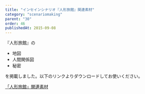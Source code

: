```yaml
---
title: "インセインシナリオ『人形旅館』関連素材"
category: "scenariomaking"
parent: "30"
order: 46
publishedAt: 2015-09-08
---
```


『人形旅館』の

- 地図
- 人間関係図
- 秘密

を掲載しました。以下のリンクよりダウンロードしてお使いください。

[「人形旅館」関連素材](http://trpg-labo.com/rpg/insane/dollhouse.zip)
